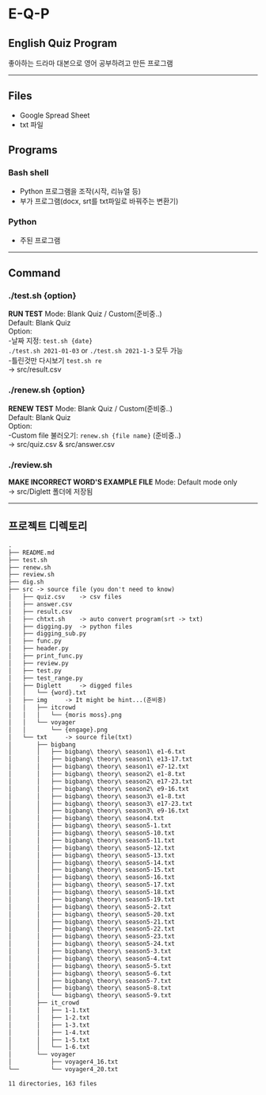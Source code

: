 # E-Q-P   

## English Quiz Program
좋아하는 드라마 대본으로 영어 공부하려고 만든 프로그램   

---

## Files
- Google Spread Sheet  
- txt 파일  

## Programs  
### Bash shell  
- Python 프로그램을 조작(시작, 리뉴얼 등)  
- 부가 프로그램(docx, srt를 txt파일로 바꿔주는 변환기)  
### Python  
- 주된 프로그램  

---

## Command  
### ./test.sh {option}
**RUN TEST**
Mode: Blank Quiz / Custom(준비중..)   
Default: Blank Quiz   
Option:   
    -날짜 지정: `test.sh {date}`      
    `./test.sh 2021-01-03` or `./test.sh 2021-1-3` 모두 가능   
    -틀린것만 다시보기 `test.sh re`  
-> src/result.csv
	
### ./renew.sh {option}
**RENEW TEST**
Mode: Blank Quiz / Custom(준비중..)   
Default: Blank Quiz   
Option:  
	-Custom file 불러오기: `renew.sh {file name}`
	(준비중..)  
-> src/quiz.csv & src/answer.csv
	
### ./review.sh
**MAKE INCORRECT WORD'S EXAMPLE FILE**
Mode: Default mode only  
-> src/Diglett 폴더에 저장됨   

---

## 프로젝트 디렉토리    
```md:directory.md
.
├── README.md
├── test.sh
├── renew.sh
├── review.sh
├── dig.sh
├── src -> source file (you don't need to know)
│   ├── quiz.csv 	-> csv files
│   ├── answer.csv
│   ├── result.csv	
│   ├── chtxt.sh	-> auto convert program(srt -> txt)
│   ├── digging.py	-> python files	
│   ├── digging_sub.py	
│   ├── func.py		
│   ├── header.py	
│   ├── print_func.py	
│   ├── review.py	
│   ├── test.py		
│   ├── test_range.py	
│   ├── Diglett 	-> digged files
│   │   └── {word}.txt
│   ├── img		-> It might be hint...(준비중)
│   │   ├── itcrowd
│   │   │   └── {moris moss}.png
│   │   └── voyager
│   │       └── {engage}.png
│   └── txt		-> source file(txt)
│       ├── bigbang
│       │   ├── bigbang\ theory\ season1\ e1-6.txt
│       │   ├── bigbang\ theory\ season1\ e13-17.txt
│       │   ├── bigbang\ theory\ season1\ e7-12.txt
│       │   ├── bigbang\ theory\ season2\ e1-8.txt
│       │   ├── bigbang\ theory\ season2\ e17-23.txt
│       │   ├── bigbang\ theory\ season2\ e9-16.txt
│       │   ├── bigbang\ theory\ season3\ e1-8.txt
│       │   ├── bigbang\ theory\ season3\ e17-23.txt
│       │   ├── bigbang\ theory\ season3\ e9-16.txt
│       │   ├── bigbang\ theory\ season4.txt
│       │   ├── bigbang\ theory\ season5-1.txt
│       │   ├── bigbang\ theory\ season5-10.txt
│       │   ├── bigbang\ theory\ season5-11.txt
│       │   ├── bigbang\ theory\ season5-12.txt
│       │   ├── bigbang\ theory\ season5-13.txt
│       │   ├── bigbang\ theory\ season5-14.txt
│       │   ├── bigbang\ theory\ season5-15.txt
│       │   ├── bigbang\ theory\ season5-16.txt
│       │   ├── bigbang\ theory\ season5-17.txt
│       │   ├── bigbang\ theory\ season5-18.txt
│       │   ├── bigbang\ theory\ season5-19.txt
│       │   ├── bigbang\ theory\ season5-2.txt
│       │   ├── bigbang\ theory\ season5-20.txt
│       │   ├── bigbang\ theory\ season5-21.txt
│       │   ├── bigbang\ theory\ season5-22.txt
│       │   ├── bigbang\ theory\ season5-23.txt
│       │   ├── bigbang\ theory\ season5-24.txt
│       │   ├── bigbang\ theory\ season5-3.txt
│       │   ├── bigbang\ theory\ season5-4.txt
│       │   ├── bigbang\ theory\ season5-5.txt
│       │   ├── bigbang\ theory\ season5-6.txt
│       │   ├── bigbang\ theory\ season5-7.txt
│       │   ├── bigbang\ theory\ season5-8.txt
│       │   └── bigbang\ theory\ season5-9.txt
│       ├── it_crowd
│       │   ├── 1-1.txt
│       │   ├── 1-2.txt
│       │   ├── 1-3.txt
│       │   ├── 1-4.txt
│       │   ├── 1-5.txt
│       │   └── 1-6.txt
│       └── voyager
│           ├── voyager4_16.txt    
└──         └── voyager4_20.txt     

11 directories, 163 files
